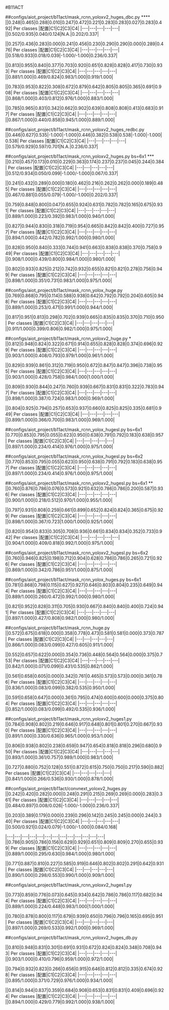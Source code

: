 #B11ACT

##configs/aiot_project/b11act/mask_rcnn_yoloxv2_huges_dbc.py ****
||0.248|0.465|0.288|0.010|0.247|0.472|0.221|0.283|0.283|0.027|0.283|0.492|
Per classes
|配置|C1|C2|C3|C4|
|---|---|---|---|---|
||0.502/0.935|0.040/0.124|N.A.|0.202/0.337|

||0.257|0.436|0.283|0.000|0.241|0.456|0.230|0.290|0.290|0.000|0.289|0.476|
Per classes
|配置|C1|C2|C3|C4|
|---|---|---|---|---|
||0.518/0.933|0.018/0.039|-1.000/-1.000|0.236/0.337|


||0.813|0.955|0.840|0.377|0.703|0.920|0.651|0.828|0.828|0.417|0.730|0.933|
Per classes
|配置|C1|C2|C3|C4|
|---|---|---|---|---|
||0.881/1.000|0.469/0.824|0.983/1.000|0.919/1.000|

||0.783|0.953|0.822|0.308|0.672|0.879|0.642|0.805|0.805|0.365|0.691|0.908|
Per classes
|配置|C1|C2|C3|C4|
|---|---|---|---|---|
||0.868/1.000|0.403/0.812|0.976/1.000|0.883/1.000|

||0.785|0.965|0.831|0.342|0.662|0.902|0.639|0.808|0.808|0.413|0.683|0.917|
Per classes
|配置|C1|C2|C3|C4|
|---|---|---|---|---|
||0.867/1.000|0.440/0.858|0.945/1.000|0.889/1.000|

##configs/aiot_project/b11act/mask_rcnn_yoloxv2_huges_redbc.py
||0.446|0.627|0.535|-1.000|-1.000|0.446|0.382|0.538|0.538|-1.000|-1.000|0.538|
Per classes
|配置|C1|C2|C3|C4|
|---|---|---|---|---|
||0.579/0.929|0.597/0.701|N.A.|0.236/0.337|

##configs/aiot_project/b11act/mask_rcnn_yoloxv2_huges.py bs=6x1  ***
||0.210|0.457|0.173|0.010|0.229|0.363|0.174|0.237|0.237|0.045|0.244|0.384|
Per classes
|配置|C1|C2|C3|C4|
|---|---|---|---|---|
||0.512/0.934|0.050/0.099|-1.000/-1.000|0.067/0.337|

||0.241|0.432|0.289|0.000|0.180|0.462|0.216|0.262|0.262|0.000|0.189|0.485|
Per classes
|配置|C1|C2|C3|C4|
|---|---|---|---|---|
||0.467/0.881|0.055/0.079|-1.000/-1.000|0.202/0.337|


||0.759|0.848|0.800|0.047|0.655|0.924|0.631|0.782|0.782|0.165|0.675|0.931|
Per classes
|配置|C1|C2|C3|C4|
|---|---|---|---|---|
||0.889/1.000|0.223/0.392|0.983/1.000|0.940/1.000|

||0.827|0.944|0.830|0.318|0.719|0.954|0.665|0.842|0.842|0.400|0.727|0.957|
Per classes
|配置|C1|C2|C3|C4|
|---|---|---|---|---|
||0.894/1.000|0.442/0.782|0.992/1.000|0.980/1.000|


||0.828|0.950|0.840|0.333|0.744|0.941|0.663|0.838|0.838|0.370|0.758|0.949|
Per classes
|配置|C1|C2|C3|C4|
|---|---|---|---|---|
||0.908/1.000|0.439/0.800|0.984/1.000|0.980/1.000|

||0.802|0.933|0.825|0.212|0.742|0.932|0.655|0.821|0.821|0.278|0.756|0.949|
Per classes
|配置|C1|C2|C3|C4|
|---|---|---|---|---|
||0.898/1.000|0.351/0.731|0.983/1.000|0.975/1.000|


##configs/aiot_project/b11act/mask_rcnn_yolox_huge.py
||0.769|0.868|0.795|0.114|0.588|0.938|0.642|0.792|0.792|0.204|0.605|0.948|
Per classes
|配置|C1|C2|C3|C4|
|---|---|---|---|---|
||0.889/1.000|0.253/0.471|0.991/1.000|0.944/1.000|

||0.817|0.951|0.813|0.298|0.702|0.939|0.665|0.835|0.835|0.370|0.710|0.950|
Per classes
|配置|C1|C2|C3|C4|
|---|---|---|---|---|
||0.911/1.000|0.399/0.806|0.982/1.000|0.975/1.000|

##configs/aiot_project/b11act/mask_rcnn_yoloxv2_huge.py *
||0.812|0.948|0.824|0.322|0.671|0.914|0.655|0.828|0.828|0.374|0.696|0.929|
Per classes
|配置|C1|C2|C3|C4|
|---|---|---|---|---|
||0.903/1.000|0.408/0.793|0.979/1.000|0.961/1.000|

||0.829|0.939|0.861|0.312|0.719|0.950|0.672|0.847|0.847|0.396|0.738|0.955|
Per classes
|配置|C1|C2|C3|C4|
|---|---|---|---|---|
||0.903/1.000|0.428/0.758|0.984/1.000|1.000/1.000|

||0.809|0.930|0.844|0.247|0.760|0.939|0.667|0.831|0.831|0.322|0.783|0.947|
Per classes
|配置|C1|C2|C3|C4|
|---|---|---|---|---|
||0.898/1.000|0.387/0.724|0.983/1.000|0.969/1.000|

||0.804|0.925|0.794|0.257|0.653|0.937|0.660|0.825|0.825|0.335|0.681|0.949|
Per classes
|配置|C1|C2|C3|C4|
|---|---|---|---|---|
||0.899/1.000|0.366/0.700|0.983/1.000|0.969/1.000|

##configs/aiot_project/b11act/mask_rcnn_yolox_hugesl.py bs=6x1
|0.770|0.853|0.795|0.055|0.623|0.950|0.638|0.791|0.792|0.183|0.638|0.957|
Per classes
|配置|C1|C2|C3|C4|
|---|---|---|---|---|
||0.897/1.000|0.234/0.414|0.976/1.000|0.975/1.000|

##configs/aiot_project/b11act/mask_rcnn_yolox_hugesl.py bs=6x2
||0.770|0.853|0.795|0.055|0.623|0.950|0.638|0.791|0.792|0.183|0.638|0.957|
Per classes
|配置|C1|C2|C3|C4|
|---|---|---|---|---|
||0.897/1.000|0.234/0.414|0.976/1.000|0.975/1.000|


##configs/aiot_project/b11act/mask_rcnn_yoloxv2_hugesl.py bs=6x1 **
||0.760|0.876|0.786|0.076|0.573|0.921|0.632|0.786|0.786|0.200|0.587|0.936|
Per classes
|配置|C1|C2|C3|C4|
|---|---|---|---|---|
||0.900/1.000|0.218/0.512|0.970/1.000|0.955/1.000|

||0.797|0.931|0.808|0.259|0.661|0.899|0.652|0.824|0.824|0.365|0.675|0.929|
Per classes
|配置|C1|C2|C3|C4|
|---|---|---|---|---|
||0.898/1.000|0.367/0.723|1.000/1.000|0.925/1.000|

||0.820|0.954|0.833|0.305|0.708|0.936|0.661|0.834|0.834|0.352|0.733|0.942|
Per classes
|配置|C1|C2|C3|C4|
|---|---|---|---|---|
||0.904/1.000|0.409/0.818|0.992/1.000|0.975/1.000|

##configs/aiot_project/b11act/mask_rcnn_yoloxv2_hugesl.py bs=6x2
||0.760|0.946|0.825|0.198|0.712|0.904|0.628|0.786|0.786|0.265|0.721|0.926|
Per classes
|配置|C1|C2|C3|C4|
|---|---|---|---|---|
||0.869/1.000|0.342/0.786|0.951/1.000|0.875/1.000|

##configs/aiot_project/b11act/mask_rcnn_yolox_huges.py bs=6x1
||0.781|0.868|0.798|0.115|0.627|0.927|0.646|0.803|0.804|0.235|0.649|0.944|
Per classes
|配置|C1|C2|C3|C4|
|---|---|---|---|---|
||0.889/1.000|0.260/0.472|0.992/1.000|0.980/1.000|

||0.821|0.952|0.828|0.311|0.705|0.930|0.667|0.840|0.840|0.400|0.724|0.941|
Per classes
|配置|C1|C2|C3|C4|
|---|---|---|---|---|
||0.897/1.000|0.427/0.808|0.982/1.000|0.980/1.000|


##configs/aiot_project/b11act/mask_rcnn_huge.py
||0.572|0.675|0.618|0.000|0.358|0.778|0.473|0.581|0.581|0.000|0.373|0.787|
Per classes
|配置|C1|C2|C3|C4|
|---|---|---|---|---|
||0.866/1.000|0.083/0.099|0.427/0.605|0.911/1.000|

||0.552|0.657|0.622|0.000|0.354|0.736|0.448|0.564|0.564|0.000|0.375|0.753|
Per classes
|配置|C1|C2|C3|C4|
|---|---|---|---|---|
||0.842/1.000|0.071/0.099|0.431/0.535|0.862/1.000|

||0.561|0.658|0.605|0.000|0.342|0.761|0.465|0.573|0.573|0.000|0.361|0.786|
Per classes
|配置|C1|C2|C3|C4|
|---|---|---|---|---|
||0.836/1.000|0.083/0.099|0.382/0.535|0.950/1.000|

||0.591|0.658|0.647|0.000|0.361|0.795|0.474|0.600|0.600|0.000|0.375|0.804|
Per classes
|配置|C1|C2|C3|C4|
|---|---|---|---|---|
||0.852/1.000|0.083/0.099|0.492/0.535|0.936/1.000|

##configs/aiot_project/b11act/mask_rcnn_yoloxv2_huges1.py
||0.784|0.908|0.802|0.219|0.646|0.917|0.648|0.801|0.801|0.270|0.667|0.930|
Per classes
|配置|C1|C2|C3|C4|
|---|---|---|---|---|
||0.891/1.000|0.330/0.636|0.965/1.000|0.953/1.000|

||0.806|0.938|0.802|0.238|0.659|0.947|0.654|0.818|0.818|0.296|0.680|0.950|
Per classes
|配置|C1|C2|C3|C4|
|---|---|---|---|---|
||0.893/1.000|0.361/0.757|0.989/1.000|0.983/1.000|

||0.727|0.880|0.752|0.128|0.551|0.872|0.615|0.750|0.750|0.217|0.590|0.882|
Per classes
|配置|C1|C2|C3|C4|
|---|---|---|---|---|
||0.841/1.000|0.266/0.536|0.930/1.000|0.878/1.000|

##configs/aiot_project/b11act/convnext_yoloxv2_huges.py
||0.242|0.420|0.282|0.000|0.248|0.291|0.215|0.269|0.269|0.000|0.283|0.361|
Per classes
|配置|C1|C2|C3|C4|
|---|---|---|---|---|
||0.484/0.897|0.008/0.026|-1.000/-1.000|0.236/0.337|

||0.203|0.389|0.179|0.000|0.239|0.296|0.142|0.245|0.245|0.000|0.244|0.340|
Per classes
|配置|C1|C2|C3|C4|
|---|---|---|---|---|
||0.500/0.921|0.024/0.079|-1.000/-1.000|0.084/0.168|



|---|---|---|---|---|---|---|---|---|---|---|---|---|
||0.786|0.905|0.786|0.156|0.629|0.929|0.651|0.809|0.809|0.270|0.655|0.939|
Per classes
|配置|C1|C2|C3|C4|
|---|---|---|---|---|
||0.889/1.000|0.295/0.630|0.984/1.000|0.980/1.000|

||0.771|0.887|0.810|0.227|0.585|0.919|0.646|0.802|0.802|0.291|0.642|0.931|
Per classes
|配置|C1|C2|C3|C4|
|---|---|---|---|---|
||0.890/1.000|0.298/0.553|0.990/1.000|0.909/1.000|


##configs/aiot_project/b11act/mask_rcnn_yoloxv2_huges1.py

||0.773|0.859|0.776|0.073|0.645|0.934|0.642|0.786|0.786|0.117|0.682|0.944|
Per classes
|配置|C1|C2|C3|C4|
|---|---|---|---|---|
||0.889/1.000|0.224/0.448|0.983/1.000|1.000/1.000|

||0.780|0.878|0.800|0.117|0.679|0.939|0.650|0.796|0.796|0.165|0.695|0.951|
Per classes
|配置|C1|C2|C3|C4|
|---|---|---|---|---|
||0.897/1.000|0.269/0.533|0.992/1.000|0.969/1.000|

##configs/aiot_project/b11act/mask_rcnn_yoloxv2_huges_db.py

||0.810|0.948|0.831|0.301|0.691|0.931|0.672|0.824|0.824|0.348|0.708|0.943|
Per classes
|配置|C1|C2|C3|C4|
|---|---|---|---|---|
||0.903/1.000|0.410/0.796|0.959/1.000|0.972/1.000|

||0.794|0.932|0.823|0.266|0.656|0.915|0.646|0.812|0.812|0.335|0.674|0.928|
Per classes
|配置|C1|C2|C3|C4|
|---|---|---|---|---|
||0.895/1.000|0.371/0.729|0.976/1.000|0.934/1.000|

||0.814|0.944|0.837|0.359|0.684|0.908|0.653|0.831|0.831|0.409|0.696|0.924|
Per classes
|配置|C1|C2|C3|C4|
|---|---|---|---|---|
||0.894/1.000|0.429/0.779|0.992/1.000|0.938/1.000|

